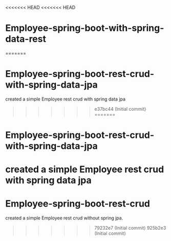 <<<<<<< HEAD
<<<<<<< HEAD
# Employee-spring-boot-with-spring-data-rest
=======
# Employee-spring-boot-rest-crud-with-spring-data-jpa
created a simple Employee rest crud with spring data jpa
>>>>>>> e37bc44 (Initial commit)
=======
# Employee-spring-boot-rest-crud-with-spring-data-jpa
created a simple Employee rest crud with spring data jpa
=======
# Employee-spring-boot-rest-crud
created a simple Employee rest crud without spring jpa.
>>>>>>> 79232e7 (Initial commit)
>>>>>>> 925b2e3 (Initial commit)
